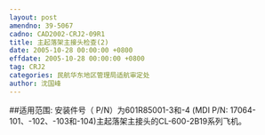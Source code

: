 ```yaml
---
layout: post
amendno: 39-5067
cadno: CAD2002-CRJ2-09R1
title: 主起落架主接头检查(2)
date: 2005-10-28 00:00:00 +0800
effdate: 2005-10-28 00:00:00 +0800
tag: CRJ2
categories: 民航华东地区管理局适航审定处
author: 沈国峰
---
```


##适用范围:
安装件号（ P/N）为601R85001-3和-4 (MDI P/N: 17064-101、-102、-103和-104)主起落架主接头的CL-600-2B19系列飞机。

